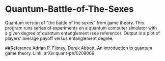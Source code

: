 # Quantum-Battle-of-The-Sexes
Quantum version of "the battle of the sexes" from game theory. This program runs series of experiments on a quantum computer simulator with a given degree of quantum entanglement (see reference). Output is a plot of players' average payoff versus entanglement degree.

##Reference
Adrian P. Flitney, Derek Abbott. An introduction to quantum game theory. Link: arXiv:quant-ph/0208069
